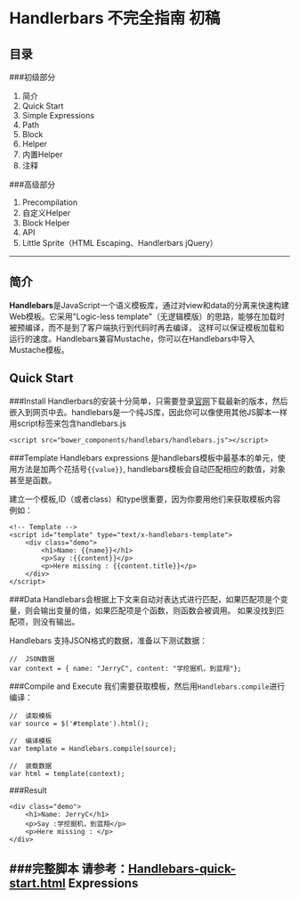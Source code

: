 Handlerbars 不完全指南 初稿
====
目录
---

###初级部分

1. 简介
2. Quick Start
2. Simple Expressions 	
2. Path
3. Block
4. Helper
5. 内置Helper
7. 注释


###高级部分

1. Precompilation
2. 自定义Helper
3. Block Helper
4. API
5. Little Sprite（HTML Escaping、Handlerbars jQuery）

---

简介
---
**Handlebars**是JavaScript一个语义模板库，通过对view和data的分离来快速构建Web模板。它采用"Logic-less template"（无逻辑模版）的思路，能够在加载时被预编译，而不是到了客户端执行到代码时再去编译， 这样可以保证模板加载和运行的速度。Handlebars兼容Mustache，你可以在Handlebars中导入Mustache模板。


Quick Start
---
###Install
Handlerbars的安装十分简单，只需要登录[官网](http://handlebarsjs.com/)下载最新的版本，然后嵌入到网页中去。handlebars是一个纯JS库，因此你可以像使用其他JS脚本一样用script标签来包含handlebars.js

	<script src="bower_components/handlebars/handlebars.js"></script>
	
###Template
Handlebars expressions 是handlebars模板中最基本的单元，使用方法是加两个花括号`{{value}}`, handlebars模板会自动匹配相应的数值，对象甚至是函数。

建立一个模板,ID（或者class）和type很重要，因为你要用他们来获取模板内容 例如：
	
    <!-- Template -->
    <script id="template" type="text/x-handlebars-template">
        <div class="demo">
            <h1>Name: {{name}}</h1>
            <p>Say :{{content}}</p>
            <p>Here missing : {{content.title}}</p>
        </div>
    </script>
	
###Data
Handlebars会根据上下文来自动对表达式进行匹配，如果匹配项是个变量，则会输出变量的值，如果匹配项是个函数，则函数会被调用。 如果没找到匹配项，则没有输出。

Handlebars 支持JSON格式的数据，准备以下测试数据：

	//  JSON数据
    var context = { name: "JerryC", content: "学挖掘机，到蓝翔"};


###Compile and Execute
我们需要获取模板，然后用`Handlebars.compile`进行编译：

    //  读取模板
    var source = $('#template').html();
    
    //  编译模板
    var template = Handlebars.compile(source);
    
    //  装载数据
    var html = template(context);

###Result

	<div class="demo">
        <h1>Name: JerryC</h1>
        <p>Say :学挖掘机，到蓝翔</p>
        <p>Here missing : </p>
    </div>

###完整脚本
请参考：[Handlebars-quick-start.html](https://github.com/JerryC8080/handlebarjs-guide/blob/master/examples/quickStart.html)
Expressions
---

